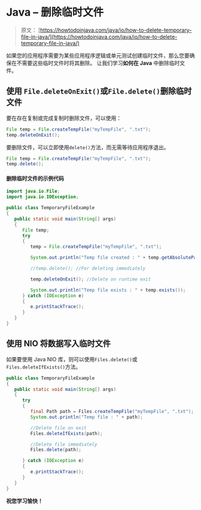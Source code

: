 # Java – 删除临时文件

> 原文： [https://howtodoinjava.com/java/io/how-to-delete-temporary-file-in-java/](https://howtodoinjava.com/java/io/how-to-delete-temporary-file-in-java/)

如果您的应用程序需要为某些应用程序逻辑或单元测试创​​建临时文件，那么您要确保在不需要这些临时文件时将其删除。 让我们学习**如何在 Java** 中删除临时文件。

## 使用 `File.deleteOnExit()`或`File.delete()`删除临时文件

要在存在复制或完成复制时删除文件，可以使用：

```java
File temp = File.createTempFile("myTempFile", ".txt"); 
temp.deleteOnExit();

```

要删除文件，可以立即使用`delete()`方法，而无需等待应用程序退出。

```java
File temp = File.createTempFile("myTempFile", ".txt"); 
temp.delete();

```

#### 删除临时文件的示例代码

```java
import java.io.File;
import java.io.IOException;

public class TemporaryFileExample
{
   public static void main(String[] args)
   {
      File temp;
      try
      {
         temp = File.createTempFile("myTempFile", ".txt");

         System.out.println("Temp file created : " + temp.getAbsolutePath());

         //temp.delete(); //For deleting immediately

         temp.deleteOnExit(); //Delete on runtime exit

         System.out.println("Temp file exists : " + temp.exists());
      } catch (IOException e)
      {
         e.printStackTrace();
      }
   }
}

```

## 使用 NIO 将数据写入临时文件

如果要使用 Java NIO 库，则可以使用`Files.delete()`或`Files.deleteIfExists()`方法。

```java
public class TemporaryFileExample
{
   public static void main(String[] args)
   {
      try
      {
         final Path path = Files.createTempFile("myTempFile", ".txt");
         System.out.println("Temp file : " + path);

         //Delete file on exit
         Files.deleteIfExists(path);

		 //Delete file immediately
		 Files.delete(path);	

      } catch (IOException e)
      {
         e.printStackTrace();
      }
   }
}

```

**祝您学习愉快！**